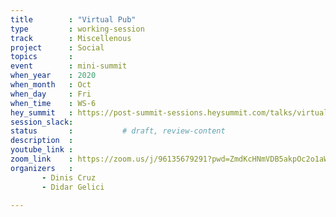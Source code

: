 ```yaml
---
title        : "Virtual Pub"
type         : working-session
track        : Miscellenous
project      : Social
topics       : 
event        : mini-summit
when_year    : 2020
when_month   : Oct
when_day     : Fri
when_time    : WS-6
hey_summit   : https://post-summit-sessions.heysummit.com/talks/virtual-pub/
session_slack:
status       :           # draft, review-content
description  : 
youtube_link : 
zoom_link    : https://zoom.us/j/96135679291?pwd=ZmdKcHNmVDB5akpOc2o1aWNaYS9uZz09
organizers   : 
       - Dinis Cruz
       - Didar Gelici
      
---
```


